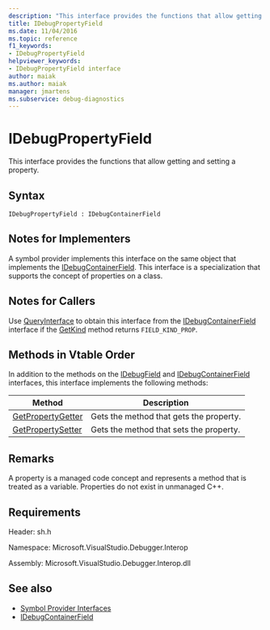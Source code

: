 ```yaml
---
description: "This interface provides the functions that allow getting and setting a property."
title: IDebugPropertyField
ms.date: 11/04/2016
ms.topic: reference
f1_keywords:
- IDebugPropertyField
helpviewer_keywords:
- IDebugPropertyField interface
author: maiak
ms.author: maiak
manager: jmartens
ms.subservice: debug-diagnostics
---
```

# IDebugPropertyField

This interface provides the functions that allow getting and setting a property.

## Syntax

```
IDebugPropertyField : IDebugContainerField
```

## Notes for Implementers
 A symbol provider implements this interface on the same object that implements the [IDebugContainerField](../../../extensibility/debugger/reference/idebugcontainerfield.md). This interface is a specialization that supports the concept of properties on a class.

## Notes for Callers
 Use [QueryInterface](/cpp/atl/queryinterface) to obtain this interface from the [IDebugContainerField](../../../extensibility/debugger/reference/idebugcontainerfield.md) interface if the [GetKind](../../../extensibility/debugger/reference/idebugfield-getkind.md) method returns `FIELD_KIND_PROP`.

## Methods in Vtable Order
 In addition to the methods on the [IDebugField](../../../extensibility/debugger/reference/idebugfield.md) and [IDebugContainerField](../../../extensibility/debugger/reference/idebugcontainerfield.md) interfaces, this interface implements the following methods:

|Method|Description|
|------------|-----------------|
|[GetPropertyGetter](../../../extensibility/debugger/reference/idebugpropertyfield-getpropertygetter.md)|Gets the method that gets the property.|
|[GetPropertySetter](../../../extensibility/debugger/reference/idebugpropertyfield-getpropertysetter.md)|Gets the method that sets the property.|

## Remarks
 A property is a managed code concept and represents a method that is treated as a variable. Properties do not exist in unmanaged C++.

## Requirements
 Header: sh.h

 Namespace: Microsoft.VisualStudio.Debugger.Interop

 Assembly: Microsoft.VisualStudio.Debugger.Interop.dll

## See also
- [Symbol Provider Interfaces](../../../extensibility/debugger/reference/symbol-provider-interfaces.md)
- [IDebugContainerField](../../../extensibility/debugger/reference/idebugcontainerfield.md)
